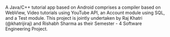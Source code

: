 A Java/C++ tutorial app based on Android comprises a compiler based on WebView, Video tutorials using YouTube API, an Account module using SQL, and a Test module.
This project is jointly undertaken by Raj Khatri (@khatrijiraj) and Rishabh Sharma as their Semester - 4 Software Engineering Project.
